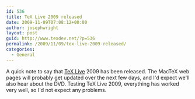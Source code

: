 ```yaml
---
id: 536
title: TeX Live 2009 released
date: 2009-11-09T07:08:12+00:00
author: josephwright
layout: post
guid: http://www.texdev.net/?p=536
permalink: /2009/11/09/tex-live-2009-released/
categories:
  - General
---
```

A quick note to say that <a title="TeX Live" href="http://www.tug.org/texlive/">TeX Live</a> 2009 has been released. The MacTeX web pages will probably get updated over the next few days, and I'd expect we'll also hear about the DVD. Testing TeX Live 2009, everything has worked very well, so I'd not expect any problems.
